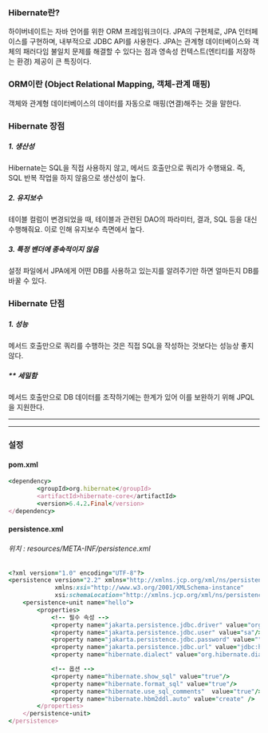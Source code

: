 







### Hibernate란?
하이버네이트는 자바 언어를 위한 ORM 프레임워크이다. 
JPA의 구현체로, JPA 인터페이스를 구현하며, 내부적으로 JDBC API를 사용한다.
JPA는 관계형 데이터베이스와 객체의 패러다임 불일치 문제를 해결할 수 있다는 점과 영속성 컨텍스트(엔티티를 저장하는 환경) 제공이 큰 특징이다.


### ORM이란 (Object Relational Mapping, 객체-관계 매핑)
객체와 관계형 데이터베이스의 데이터를 자동으로 매핑(연결)해주는 것을 말한다.


### Hibernate 장점
##### 1. 생산성
Hibernate는 SQL을 직접 사용하지 않고, 메서드 호출만으로 쿼리가 수행돼요. 즉, SQL 반복 작업을 하지 않음으로 생산성이 높다.
##### 2. 유지보수
테이블 컬럼이 변경되었을 때, 테이블과 관련된 DAO의 파라미터, 결과, SQL 등을 대신 수행해줘요. 이로 인해 유지보수 측면에서 높다.
##### 3. 특정 벤더에 종속적이지 않음
설정 파일에서 JPA에게 어떤 DB를 사용하고 있는지를 알려주기만 하면 얼마든지 DB를 바꿀 수 있다. 

### Hibernate 단점
##### 1. 성능
메서드 호출만으로 쿼리를 수행하는 것은 직접 SQL을 작성하는 것보다는 성능상 좋지 않다.
##### ** 세밀함
메서드 호출만으로 DB 데이터를 조작하기에는 한계가 있어 이를 보완하기 위해 JPQL을 지원한다.


***
***


### 설정 

#### pom.xml
```ruby
<dependency>
        <groupId>org.hibernate</groupId>
        <artifactId>hibernate-core</artifactId>
        <version>6.4.2.Final</version>
</dependency>
```

#### persistence.xml
###### 위치 : resources/META-INF/persistence.xml
```ruby
<?xml version="1.0" encoding="UTF-8"?>
<persistence version="2.2" xmlns="http://xmlns.jcp.org/xml/ns/persistence"
             xmlns:xsi="http://www.w3.org/2001/XMLSchema-instance"
             xsi:schemaLocation="http://xmlns.jcp.org/xml/ns/persistence http://xmlns.jcp.org/xml/ns/persistence/persistence_2_2.xsd">
    <persistence-unit name="hello">
        <properties>
            <!-- 필수 속성 -->
            <property name="jakarta.persistence.jdbc.driver" value="org.h2.Driver"/>
            <property name="jakarta.persistence.jdbc.user" value="sa"/>
            <property name="jakarta.persistence.jdbc.password" value=""/>
            <property name="jakarta.persistence.jdbc.url" value="jdbc:h2:tcp://localhost/~/test"/>
            <property name="hibernate.dialect" value="org.hibernate.dialect.H2Dialect"/>

            <!-- 옵션 -->
            <property name="hibernate.show_sql" value="true"/>
            <property name="hibernate.format_sql" value="true"/>
            <property name="hibernate.use_sql_comments"  value="true"/>
            <property name="hibernate.hbm2ddl.auto" value="create" />
        </properties>
    </persistence-unit>
</persistence>
